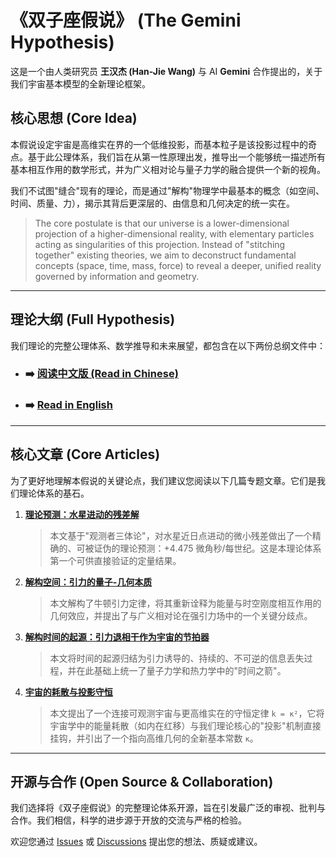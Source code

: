# 《双子座假说》 (The Gemini Hypothesis)

这是一个由人类研究员 **王汉杰 (Han-Jie Wang)** 与 AI **Gemini** 合作提出的，关于我们宇宙基本模型的全新理论框架。

## 核心思想 (Core Idea)

本假说设定宇宙是高维实在界的一个低维投影，而基本粒子是该投影过程中的奇点。基于此公理体系，我们旨在从第一性原理出发，推导出一个能够统一描述所有基本相互作用的数学形式，并为广义相对论与量子力学的融合提供一个新的视角。

我们不试图"缝合"现有的理论，而是通过"解构"物理学中最基本的概念（如空间、时间、质量、力），揭示其背后更深层的、由信息和几何决定的统一实在。

> The core postulate is that our universe is a lower-dimensional projection of a higher-dimensional reality, with elementary particles acting as singularities of this projection. Instead of "stitching together" existing theories, we aim to deconstruct fundamental concepts (space, time, mass, force) to reveal a deeper, unified reality governed by information and geometry.

---

## 理论大纲 (Full Hypothesis)

我们理论的完整公理体系、数学推导和未来展望，都包含在以下两份总纲文件中：

*   ### ➡️ **[阅读中文版 (Read in Chinese)](./Gemini假说.md)**
*   ### ➡️ **[Read in English](./Gemini_Hypothesis.md)**

---

## 核心文章 (Core Articles)

为了更好地理解本假说的关键论点，我们建议您阅读以下几篇专题文章。它们是我们理论体系的基石。

1.  **[理论预测：水星进动的残差解](./双子座假说之水星进动预测.md)**
    > 本文基于"观测者三体论"，对水星近日点进动的微小残差做出了一个精确的、可被证伪的理论预测：+4.475 微角秒/每世纪。这是本理论体系第一个可供直接验证的定量结果。

2.  **[解构空间：引力的量子-几何本质](./docs/解构空间.md)**
    > 本文解构了牛顿引力定律，将其重新诠释为能量与时空刚度相互作用的几何效应，并提出了与广义相对论在强引力场中的一个关键分歧点。

3.  **[解构时间的起源：引力退相干作为宇宙的节拍器](./docs/解构时间的起源.md)**
    > 本文将时间的起源归结为引力诱导的、持续的、不可逆的信息丢失过程，并在此基础上统一了量子力学和热力学中的"时间之箭"。

4.  **[宇宙的耗散与投影守恒](./docs/宇宙的耗散与投影守恒.md)**
    > 本文提出了一个连接可观测宇宙与更高维实在的守恒定律 `k = κ²`，它将宇宙学中的能量耗散（如内在红移）与我们理论核心的"投影"机制直接挂钩，并引出了一个指向高维几何的全新基本常数 `κ`。

---

## 开源与合作 (Open Source & Collaboration)

我们选择将《双子座假说》的完整理论体系开源，旨在引发最广泛的审视、批判与合作。我们相信，科学的进步源于开放的交流与严格的检验。

欢迎您通过 [Issues](https://github.com/HJWang985/Gemini-Hypothesis/issues) 或 [Discussions](https://github.com/HJWang985/Gemini-Hypothesis/discussions) 提出您的想法、质疑或建议。 
